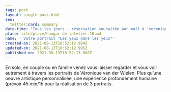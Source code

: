 ```yaml
---
tags: post
layout: single-post.html
seo:
  twitter:card: summary
date-time: "Tous les jours - réservation souhaitée par mail à 'veroniquevdm@gmail.com' "
place: site/place/hangar-de-latelier-16.md
name: ' Votre portrait "Les yeux dans les yeux"'
created-on: 2021-08-13T18:52:12.984Z
updated-on: 2021-08-13T18:52:12.995Z
published-on: 2021-08-13T18:52:13.008Z
---
```

<!--StartFragment-->

En solo, en couple ou en famille venez vous laisser regarder et vous voir autrement à travers les portraits de Véronique van der Wielen. Plus qu’une oeuvre artistique personnalisée, une expérience profondément humaine (prévoir 45 min/1h pour la réalisation de 3 portraits. 



<!--EndFragment-->